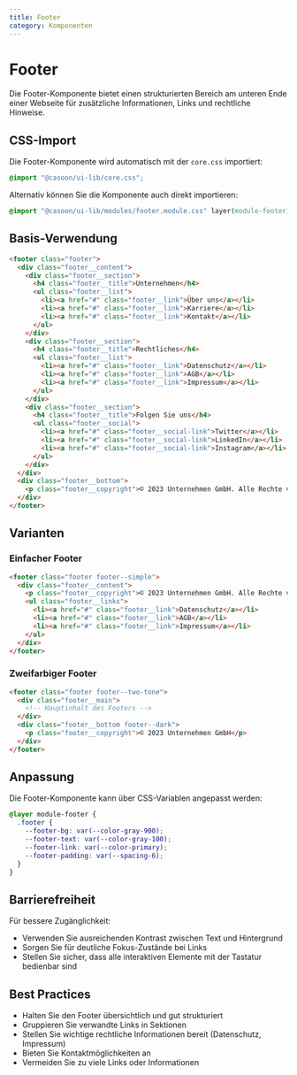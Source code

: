 ```yaml
---
title: Footer
category: Komponenten
---
```


# Footer

Die Footer-Komponente bietet einen strukturierten Bereich am unteren Ende einer Webseite für zusätzliche Informationen, Links und rechtliche Hinweise.

## CSS-Import

Die Footer-Komponente wird automatisch mit der `core.css` importiert:

```css
@import "@casoon/ui-lib/core.css";
```

Alternativ können Sie die Komponente auch direkt importieren:

```css
@import "@casoon/ui-lib/modules/footer.module.css" layer(module-footer);
```

## Basis-Verwendung

```html
<footer class="footer">
  <div class="footer__content">
    <div class="footer__section">
      <h4 class="footer__title">Unternehmen</h4>
      <ul class="footer__list">
        <li><a href="#" class="footer__link">Über uns</a></li>
        <li><a href="#" class="footer__link">Karriere</a></li>
        <li><a href="#" class="footer__link">Kontakt</a></li>
      </ul>
    </div>
    <div class="footer__section">
      <h4 class="footer__title">Rechtliches</h4>
      <ul class="footer__list">
        <li><a href="#" class="footer__link">Datenschutz</a></li>
        <li><a href="#" class="footer__link">AGB</a></li>
        <li><a href="#" class="footer__link">Impressum</a></li>
      </ul>
    </div>
    <div class="footer__section">
      <h4 class="footer__title">Folgen Sie uns</h4>
      <ul class="footer__social">
        <li><a href="#" class="footer__social-link">Twitter</a></li>
        <li><a href="#" class="footer__social-link">LinkedIn</a></li>
        <li><a href="#" class="footer__social-link">Instagram</a></li>
      </ul>
    </div>
  </div>
  <div class="footer__bottom">
    <p class="footer__copyright">© 2023 Unternehmen GmbH. Alle Rechte vorbehalten.</p>
  </div>
</footer>
```

## Varianten

### Einfacher Footer

```html
<footer class="footer footer--simple">
  <div class="footer__content">
    <p class="footer__copyright">© 2023 Unternehmen GmbH. Alle Rechte vorbehalten.</p>
    <ul class="footer__links">
      <li><a href="#" class="footer__link">Datenschutz</a></li>
      <li><a href="#" class="footer__link">AGB</a></li>
      <li><a href="#" class="footer__link">Impressum</a></li>
    </ul>
  </div>
</footer>
```

### Zweifarbiger Footer

```html
<footer class="footer footer--two-tone">
  <div class="footer__main">
    <!-- Hauptinhalt des Footers -->
  </div>
  <div class="footer__bottom footer--dark">
    <p class="footer__copyright">© 2023 Unternehmen GmbH</p>
  </div>
</footer>
```

## Anpassung

Die Footer-Komponente kann über CSS-Variablen angepasst werden:

```css
@layer module-footer {
  .footer {
    --footer-bg: var(--color-gray-900);
    --footer-text: var(--color-gray-100);
    --footer-link: var(--color-primary);
    --footer-padding: var(--spacing-6);
  }
}
```

## Barrierefreiheit

Für bessere Zugänglichkeit:

- Verwenden Sie ausreichenden Kontrast zwischen Text und Hintergrund
- Sorgen Sie für deutliche Fokus-Zustände bei Links
- Stellen Sie sicher, dass alle interaktiven Elemente mit der Tastatur bedienbar sind

## Best Practices

- Halten Sie den Footer übersichtlich und gut strukturiert
- Gruppieren Sie verwandte Links in Sektionen
- Stellen Sie wichtige rechtliche Informationen bereit (Datenschutz, Impressum)
- Bieten Sie Kontaktmöglichkeiten an
- Vermeiden Sie zu viele Links oder Informationen 